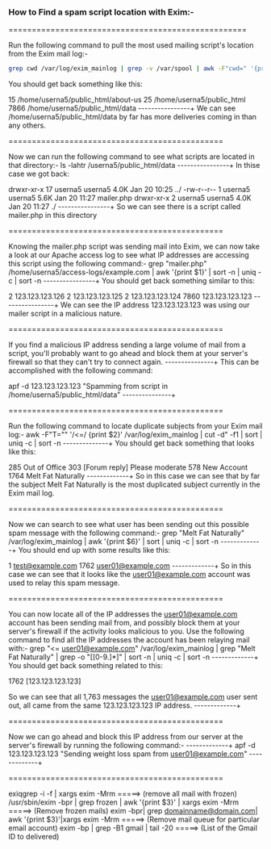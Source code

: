 ### How to Find a spam script location with Exim:-
===================================================

Run the following command to pull the most used mailing script's location from the Exim mail log:-
```sh
grep cwd /var/log/exim_mainlog | grep -v /var/spool | awk -F"cwd=" '{print $2}' | awk '{print $1}' | sort | uniq -c | sort -n
```
You should get back something like this:

15 /home/userna5/public_html/about-us
25 /home/userna5/public_html
7866 /home/userna5/public_html/data
----------------+
We can see /home/userna5/public_html/data by far has more deliveries coming in than any others.

==============================================

Now we can run the following command to see what scripts are located in that directory:-
ls -lahtr /userna5/public_html/data
----------------+
In thise case we got back:

drwxr-xr-x 17 userna5 userna5 4.0K Jan 20 10:25 ../
-rw-r--r-- 1 userna5 userna5 5.6K Jan 20 11:27 mailer.php
drwxr-xr-x 2 userna5 userna5 4.0K Jan 20 11:27 ./
----------------+
So we can see there is a script called mailer.php in this directory

==============================================

Knowing the mailer.php script was sending mail into Exim, we can now take a look at our Apache access log to see what IP addresses are accessing this script using the following command:-
grep "mailer.php" /home/userna5/access-logs/example.com | awk '{print $1}' | sort -n | uniq -c | sort -n
----------------+
You should get back something similar to this:

2 123.123.123.126
2 123.123.123.125
2 123.123.123.124
7860 123.123.123.123
----------------+
We can see the IP address 123.123.123.123 was using our mailer script in a malicious nature.

==============================================

If you find a malicious IP address sending a large volume of mail from a script, you'll probably want to go ahead and block them at your server's firewall so that they can't try to connect again.
---------------+
This can be accomplished with the following command:

apf -d 123.123.123.123 "Spamming from script in /home/userna5/public_html/data"
---------------+

==============================================

Run the following command to locate duplicate subjects from your Exim mail log:-
awk -F"T=\"" '/<=/ {print $2}' /var/log/exim_mainlog | cut -d\" -f1 | sort | uniq -c | sort -n
--------------+
You should get back something that looks like this:

285 Out of Office
303 [Forum reply] Please moderate
578 New Account
1764 Melt Fat Naturally
-------------+
So in this case we can see that by far the subject Melt Fat Naturally is the most duplicated subject currently in the Exim mail log.

==============================================

Now we can search to see what user has been sending out this possible spam message with the following command:-
grep "Melt Fat Naturally" /var/log/exim_mainlog | awk '{print $6}' | sort | uniq -c | sort -n
-------------+
You should end up with some results like this:

1 test@example.com
1762 user01@example.com
-------------+
So in this case we can see that it looks like the user01@example.com account was used to relay this spam message.

==============================================

You can now locate all of the IP addresses the user01@example.com account has been sending mail from, and possibly block them at your server's firewall if the activity looks malicious to you.
Use the following command to find all the IP addresses the account has been relaying mail with:-
grep "<= user01@example.com" /var/log/exim_mainlog | grep "Melt Fat Naturally" | grep -o "\[[0-9.]*\]" | sort -n | uniq -c | sort -n
-------------+
You should get back something related to this:

1762 [123.123.123.123]

So we can see that all 1,763 messages the user01@example.com user sent out, all came from the same 123.123.123.123 IP address.
-------------+

==============================================

Now we can go ahead and block this IP address from our server at the server's firewall by running the following command:-
-------------+
apf -d 123.123.123.123 "Sending weight loss spam from user01@example.com"
-------------+

==============================================

exiqgrep -i -f | xargs exim -Mrm                                            =====>  (remove all mail with frozen)
/usr/sbin/exim -bpr | grep frozen | awk '{print $3}' | xargs exim -Mrm      =====>  (Remove frozen mails)
exim -bpr| grep domainname@domain.com| awk '{print $3}'|xargs exim -Mrm     =====>  (Remove mail queue for particular email account)
exim -bp | grep -B1 gmail | tail -20                                        =====>  (List of the Gmail ID to delivered)
